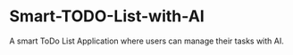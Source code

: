 # Smart-TODO-List-with-AI
A smart ToDo List Application where users can manage their tasks with AI.

